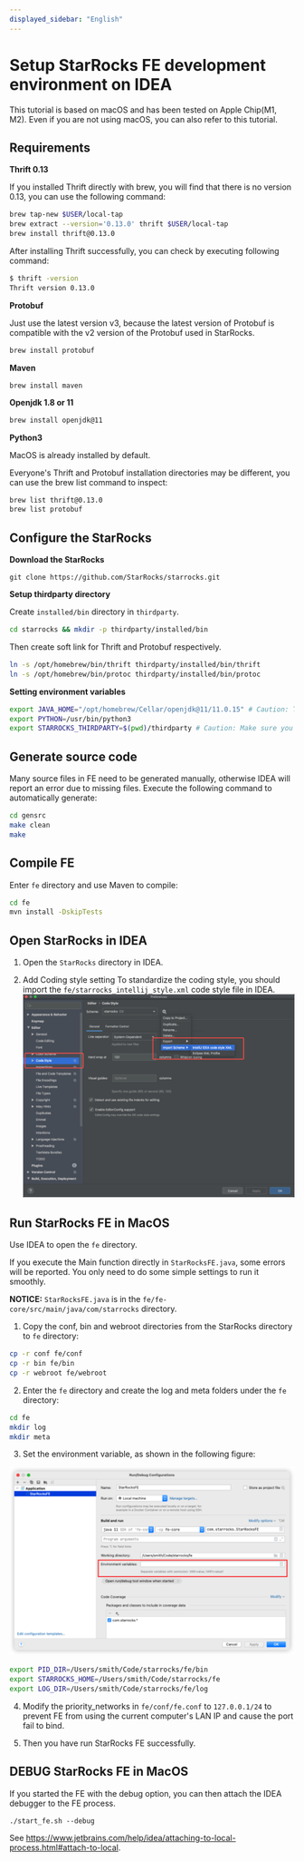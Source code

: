 ```yaml
---
displayed_sidebar: "English"
---
```


# Setup StarRocks FE development environment on IDEA

This tutorial is based on macOS and has been tested on Apple Chip(M1, M2).
Even if you are not using macOS, you can also refer to this tutorial.

## Requirements

**Thrift 0.13**

If you installed Thrift directly with brew, you will find that there is no version 0.13, you can use the following command:

```bash
brew tap-new $USER/local-tap
brew extract --version='0.13.0' thrift $USER/local-tap
brew install thrift@0.13.0
```

After installing Thrift successfully, you can check by executing following command:

```bash
$ thrift -version
Thrift version 0.13.0
```

**Protobuf**

Just use the latest version v3, because the latest version of Protobuf is compatible with the v2 version of the Protobuf used in StarRocks.

```bash
brew install protobuf
```

**Maven**

```
brew install maven
```

**Openjdk 1.8 or 11**

```bash
brew install openjdk@11
```

**Python3**

MacOS is already installed by default.


Everyone's Thrift and Protobuf installation directories may be different, you can use the brew list command to inspect:

```bash
brew list thrift@0.13.0
brew list protobuf
```

## Configure the StarRocks

**Download the StarRocks**

```
git clone https://github.com/StarRocks/starrocks.git
```

**Setup thirdparty directory**

Create `installed/bin` directory in `thirdparty`.

```bash
cd starrocks && mkdir -p thirdparty/installed/bin
```

Then create soft link for Thrift and Protobuf respectively.

```bash
ln -s /opt/homebrew/bin/thrift thirdparty/installed/bin/thrift
ln -s /opt/homebrew/bin/protoc thirdparty/installed/bin/protoc
```

**Setting environment variables**

```bash
export JAVA_HOME="/opt/homebrew/Cellar/openjdk@11/11.0.15" # Caution: The jdk version may be different in you desktop
export PYTHON=/usr/bin/python3
export STARROCKS_THIRDPARTY=$(pwd)/thirdparty # Caution: Make sure you are in the starrocks directory
```

## Generate source code

Many source files in FE need to be generated manually, otherwise IDEA will report an error due to missing files.
Execute the following command to automatically generate:

```bash
cd gensrc
make clean
make
```

## Compile FE

Enter `fe` directory and use Maven to compile:

```bash
cd fe
mvn install -DskipTests
```

## Open StarRocks in IDEA

1. Open the `StarRocks` directory in IDEA.

2. Add Coding style setting
    To standardize the coding style, you should import the `fe/starrocks_intellij_style.xml` code style file in IDEA.
![image-20220701193938856](../../assets/IDEA-2.png)

## Run StarRocks FE in MacOS

Use IDEA to open the `fe` directory.

If you execute the Main function directly in `StarRocksFE.java`, some errors will be reported. You only need to do some simple settings to run it smoothly.

**NOTICE:**  `StarRocksFE.java` is in the `fe/fe-core/src/main/java/com/starrocks` directory.

1. Copy the conf, bin and webroot directories from the StarRocks directory to `fe` directory:

```bash
cp -r conf fe/conf
cp -r bin fe/bin
cp -r webroot fe/webroot
```

2. Enter the `fe` directory and create the log and meta folders under the `fe` directory:

```bash
cd fe
mkdir log
mkdir meta
```

3. Set the environment variable, as shown in the following figure:

![image-20220701193938856](../../assets/IDEA-1.png)

```bash
export PID_DIR=/Users/smith/Code/starrocks/fe/bin
export STARROCKS_HOME=/Users/smith/Code/starrocks/fe
export LOG_DIR=/Users/smith/Code/starrocks/fe/log
```

4. Modify the priority_networks in `fe/conf/fe.conf` to `127.0.0.1/24` to prevent FE from using the current computer's LAN IP and cause the port fail to bind.

5. Then you have run StarRocks FE successfully.

## DEBUG StarRocks FE in MacOS

If you started the FE with the debug option, you can then attach the IDEA debugger to the FE process.


```
./start_fe.sh --debug
```

See https://www.jetbrains.com/help/idea/attaching-to-local-process.html#attach-to-local.
